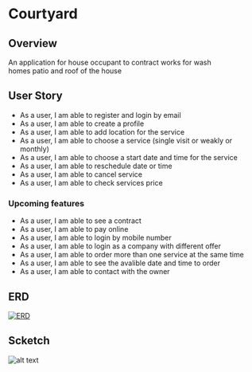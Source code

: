 # Courtyard

## Overview
An application for house occupant to contract works for wash homes patio and roof of the house

## User Story
- As a user, I am able to register and login by email
- As a user, I am able to create a profile
- As a user, I am able to add location for the service
- As a user, I am able to choose a service (single visit or weakly or monthly)
- As a user, I am able to choose a start date and time for the service
- As a user, I am able to reschedule date or time
- As a user, I am able to cancel service
- As a user, I am able to check services price

### Upcoming features
* As a user, I am able to see a contract 
* As a user, I am able to pay online
* As a user, I am able to login by mobile number
* As a user, I am able to login as a company with different offer
* As a user, I am able to order more than one service at the same time 
* As a user, I am able to see the avalible date and time to order
* As a user, I am able to contact with the owner

## ERD
<a href="https://ibb.co/MNK4Q69"><img src="https://i.ibb.co/PCJn0Qt/ERD.png" alt="ERD" border="0"></a>


## Scketch
![alt text](https://www4.0zz0.com/2021/12/16/07/952418587.jpeg)
